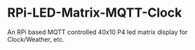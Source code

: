 # RPi-LED-Matrix-MQTT-Clock
An RPi based MQTT controlled 40x10 P4 led matrix display for Clock/Weather, etc.
